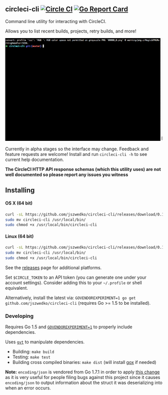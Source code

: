## circleci-cli [![Circle CI](https://circleci.com/gh/jszwedko/circleci-cli.svg?style=svg)](https://circleci.com/gh/jszwedko/circleci-cli) [![Go Report Card](https://goreportcard.com/badge/github.com/jszwedko/circleci-cli)](https://goreportcard.com/report/github.com/jszwedko/circleci-cli)

Command line utility for interacting with CircleCI.

Allows you to list recent builds, projects, retry builds, and more!

![Demo video](demo.gif)

Currently in alpha stages so the interface may change. Feedback and feature
requests are welcome! Install and run `circleci-cli -h` to see current help
documentation.

**The CircleCI HTTP API response schemas (which this utility uses) are not well documented so please report any issues you witness**

## Installing

#### OS X (64 bit)

```bash
curl -sL https://github.com/jszwedko/circleci-cli/releases/download/0.1.0/darwin_amd64 > circleci-cli
sudo mv circleci-cli /usr/local/bin/
sudo chmod +x /usr/local/bin/circleci-cli
```

#### Linux (64 bit)

```bash
curl -sL https://github.com/jszwedko/circleci-cli/releases/download/0.1.0/linux_amd64 > circleci-cli
sudo mv circleci-cli /usr/local/bin/
sudo chmod +x /usr/local/bin/circleci-cli
```

See the [releases](https://github.com/jszwedko/circleci-cli/releases) page for additional platforms.

Set `$CIRCLE_TOKEN` to an API token (you can generate one under your account settings). Consider adding this to your `~/.profile` or shell equivalent.

Alternatively, install the latest via: `GOVENDOREXPERIMENT=1 go get
github.com/jszwedko/circleci-cli` (requires Go >= 1.5 to be installed).

### Developing

Requires Go 1.5 and
[`GOVENDOREXPERIMENT=1`](https://docs.google.com/document/d/1Bz5-UB7g2uPBdOx-rw5t9MxJwkfpx90cqG9AFL0JAYo/edit)
to properly include dependencies.

Uses [`gvt`](https://github.com/FiloSottile/gvt) to manipulate dependencies.

- Building: `make build`
- Testing: `make test`
- Building cross compiled binaries: `make dist` (will install
  [gox](https://github.com/mitchellh/gox) if needed)

**Note:** `encoding/json` is vendored from Go 1.7.1 in order to apply [this
change](https://go-review.googlesource.com/#/c/18692/) as it is very useful for
people filing bugs against this project since it causes `encoding/json` to
output information about the struct it was deserializing into when an error occurs.

